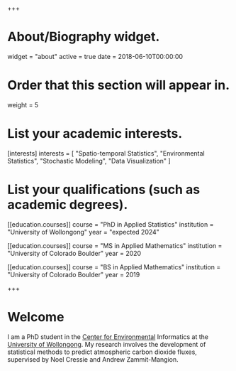 +++
# About/Biography widget.
widget = "about"
active = true
date = 2018-06-10T00:00:00

# Order that this section will appear in.
weight = 5

# List your academic interests.
[interests]
  interests = [
    "Spatio-temporal Statistics",
    "Environmental Statistics",
    "Stochastic Modeling",
    "Data Visualization"
  ]

# List your qualifications (such as academic degrees).
[[education.courses]]
  course = "PhD in Applied Statistics"
  institution = "University of Wollongong"
  year = "expected 2024"

[[education.courses]]
  course = "MS in Applied Mathematics"
  institution = "University of Colorado Boulder"
  year = 2020

[[education.courses]]
  course = "BS in Applied Mathematics"
  institution = "University of Colorado Boulder"
  year = 2019

+++

# Welcome

I am a PhD student in the [Center for Environmental](https://niasra.uow.edu.au/cei/index.html) Informatics at the [University of Wollongong](https://www.uow.edu.au/). My research involves the development of statistical methods to predict atmospheric carbon dioxide fluxes, supervised by Noel Cressie and Andrew Zammit-Mangion.
